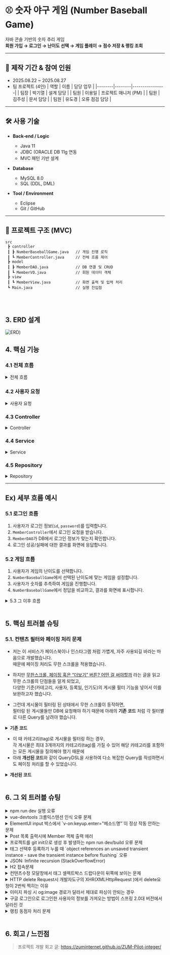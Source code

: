 # ⚾ 숫자 야구 게임 (Number Baseball Game)

자바 콘솔 기반의 숫자 추리 게임  
**회원 가입 → 로그인 → 난이도 선택 → 게임 플레이 → 점수 저장 & 랭킹 조회**

---

## 📅 제작 기간 & 참여 인원
- 2025.08.22 ~ 2025.08.27  
- 팀 프로젝트 (4인)
| 역할   | 이름   | 담당 업무       |
|--------|--------|----------------|
| 팀장   | 박기열 | 설계 담당       |
| 팀원   | 이용일 | 프로젝트 매니저 (PM) |
| 팀원   | 김주성 | 문서 담당       |
| 팀원   | 유도경 | 오류 점검 담당   |

---

## 🛠 사용 기술
- **Back-end / Logic**
  - Java 11
  - JDBC (ORACLE DB 11g 연동
  - MVC 패턴 기반 설계

- **Database**
  - MySQL 8.0
  - SQL (DDL, DML)

- **Tool / Environment**
  - Eclipse
  - Git / GitHub

---

## 📂 프로젝트 구조 (MVC)

```plaintext
src
 ┣ controller
 ┃ ┣ NumberBaseballGame.java   // 게임 진행 로직
 ┃ ┗ MemberController.java     // 전체 흐름 제어
 ┣ model
 ┃ ┣ MemberDAO.java            // DB 연결 및 CRUD
 ┃ ┗ MemberVO.java             // 회원 데이터 객체
 ┣ view
 ┃ ┗ MemberView.java           // 화면 출력 및 입력 처리
 ┗ Main.java                   // 실행 진입점
```

</br>



</br>

## 3. ERD 설계
![ERD](https://blogger.googleusercontent.com/img/a/AVvXsEi7V1oDAnFlLCN4UQFdyZp2wr0e9W5EUfHBL1GwDCupc_tGxHUib8FRiIwdgRWeoaTWpZLIrDAuGTXp5PNaE8rps5vkHbcnQUzBYELUXr5d3jUTls6On12sB19S0_4Jgpj53PTZYd7G8aXI2HtD5WGdy_FkyK11_cXnp-r-gs3Nyj7KjhlfQObC5O6bUujt))



## 4. 핵심 기능

### 4.1 전체 흐름

<details>
  <summary>전체 흐름</summary>
  - 프로그램은 사용자의 요청에 따라 로그인, 메뉴 선택, 게임 실행 등의 흐름으로 진행됩니다.
  - 핵심 기능은 회원 관리와 숫자 야구 게임이며, 각 요청에 따라 컨트롤러가 처리하고 서비스가 로직을 실행하며, 결과를 화면에 표시합니다.
</details>

### 4.2 사용자 요청

<details>
  <summary>사용자 요청</summary>
  - **로그인 요청**:
    - 사용자가 로그인 정보를 입력하고, 서버로 요청을 보냅니다.
    - `MemberController`에서 로그인 요청을 처리합니다.

  - **게임 시작 요청**:
    - 사용자가 게임을 시작하려면, 메뉴에서 게임을 선택합니다.
    - `NumberBaseballGame` 클래스에서 게임 설정 및 실행이 처리됩니다.
</details>

### 4.3 Controller

<details>
  <summary>Controller</summary>
  - **요청 처리**:
    - `MemberController`는 사용자의 요청을 받고, 이를 처리하기 위해 `MemberDAO` 또는 `NumberBaseballGame`으로 요청을 위임합니다.
  
  - **결과 응답**:
    - `MemberController`는 처리된 결과를 화면에 응답으로 반환합니다.
    - 예: 로그인 성공/실패 메시지, 게임 시작 및 결과 정보.
</details>

### 4.4 Service

<details>
  <summary>Service</summary>
  - **회원 로그인 처리**:
    - 사용자가 입력한 로그인 정보가 정확한지 `MemberDAO`에서 데이터베이스를 통해 확인합니다.
    - 로그인 성공 시, 사용자 정보를 화면에 표시합니다.
  
  - **게임 설정**:
    - 사용자가 선택한 게임 난이도에 맞게 `NumberBaseballGame`에서 게임을 설정합니다.
    - 게임의 규칙을 설정하고, 사용자가 추측한 숫자를 정답과 비교하여 결과를 처리합니다.
</details>

### 4.5 Repository

<details>
  <summary>Repository</summary>
  - **데이터 저장**:
    - `MemberDAO`는 사용자가 입력한 정보 및 게임 결과를 데이터베이스에 저장합니다.
    - 저장된 데이터는 `MemberController`를 통해 화면에 표시됩니다.
</details>

---

## Ex) 세부 흐름 예시

### 5.1 로그인 흐름
1. 사용자가 로그인 정보(`id`, `password`)를 입력합니다.
2. `MemberController`에서 로그인 요청을 받습니다.
3. `MemberDAO`가 DB에서 로그인 정보가 맞는지 확인합니다.
4. 로그인 성공/실패에 대한 결과를 화면에 응답합니다.

### 5.2 게임 흐름
1. 사용자가 게임의 난이도를 선택합니다.
2. `NumberBaseballGame`에서 선택된 난이도에 맞는 게임을 설정합니다.
3. 사용자가 숫자를 추측하여 게임을 진행합니다.
4. `NumberBaseballGame`에서 정답을 비교하고, 결과를 화면에 표시합니다.

<details>
  <summary>5.3 그 이후 흐름</summary>
  - **게임 결과 처리**:
    - 게임 결과(정답 맞추기/틀리기)를 `NumberBaseballGame`에서 확인하고, 결과를 화면에 표시합니다.
    - 게임 종료 후, 다시 메인 메뉴나 게임 재시작을 선택할 수 있는 흐름으로 이어집니다.
</details>
</br>

## 5. 핵심 트러블 슈팅
### 5.1. 컨텐츠 필터와 페이징 처리 문제
- 저는 이 서비스가 페이스북이나 인스타그램 처럼 가볍게, 자주 사용되길 바라는 마음으로 개발했습니다.  
때문에 페이징 처리도 무한 스크롤을 적용했습니다.

- 하지만 [무한스크롤, 페이징 혹은 “더보기” 버튼? 어떤 걸 써야할까](https://cyberx.tistory.com/82) 라는 글을 읽고 무한 스크롤의 단점들을 알게 되었고,  
다양한 기준(카테고리, 사용자, 등록일, 인기도)의 게시물 필터 기능을 넣어서 이를 보완하고자 했습니다.

- 그런데 게시물이 필터링 된 상태에서 무한 스크롤이 동작하면,  
필터링 된 게시물들만 DB에 요청해야 하기 때문에 아래의 **기존 코드** 처럼 각 필터별로 다른 Query를 날려야 했습니다.

<details>
<summary><b>기존 코드</b></summary>
<div markdown="1">

~~~java
/**
 * 게시물 Top10 (기준: 댓글 수 + 좋아요 수)
 * @return 인기순 상위 10개 게시물
 */
public Page<PostResponseDto> listTopTen() {

    PageRequest pageRequest = PageRequest.of(0, 10, Sort.Direction.DESC, "rankPoint", "likeCnt");
    return postRepository.findAll(pageRequest).map(PostResponseDto::new);
}

/**
 * 게시물 필터 (Tag Name)
 * @param tagName 게시물 박스에서 클릭한 태그 이름
 * @param pageable 페이징 처리를 위한 객체
 * @return 해당 태그가 포함된 게시물 목록
 */
public Page<PostResponseDto> listFilteredByTagName(String tagName, Pageable pageable) {

    return postRepository.findAllByTagName(tagName, pageable).map(PostResponseDto::new);
}

// ... 게시물 필터 (Member) 생략 

/**
 * 게시물 필터 (Date)
 * @param createdDate 게시물 박스에서 클릭한 날짜
 * @return 해당 날짜에 등록된 게시물 목록
 */
public List<PostResponseDto> listFilteredByDate(String createdDate) {

    // 등록일 00시부터 24시까지
    LocalDateTime start = LocalDateTime.of(LocalDate.parse(createdDate), LocalTime.MIN);
    LocalDateTime end = LocalDateTime.of(LocalDate.parse(createdDate), LocalTime.MAX);

    return postRepository
                    .findAllByCreatedAtBetween(start, end)
                    .stream()
                    .map(PostResponseDto::new)
                    .collect(Collectors.toList());
    }
~~~

</div>
</details>

- 이 때 카테고리(tag)로 게시물을 필터링 하는 경우,  
각 게시물은 최대 3개까지의 카테고리(tag)를 가질 수 있어 해당 카테고리를 포함하는 모든 게시물을 질의해야 했기 때문에  
- 아래 **개선된 코드**와 같이 QueryDSL을 사용하여 다소 복잡한 Query를 작성하면서도 페이징 처리를 할 수 있었습니다.

<details>
<summary><b>개선된 코드</b></summary>
<div markdown="1">

~~~java
/**
 * 게시물 필터 (Tag Name)
 */
@Override
public Page<Post> findAllByTagName(String tagName, Pageable pageable) {

    QueryResults<Post> results = queryFactory
            .selectFrom(post)
            .innerJoin(postTag)
                .on(post.idx.eq(postTag.post.idx))
            .innerJoin(tag)
                .on(tag.idx.eq(postTag.tag.idx))
            .where(tag.name.eq(tagName))
            .orderBy(post.idx.desc())
                .limit(pageable.getPageSize())
                .offset(pageable.getOffset())
            .fetchResults();

    return new PageImpl<>(results.getResults(), pageable, results.getTotal());
}
~~~

</div>
</details>

</br>

## 6. 그 외 트러블 슈팅
<details>
<summary>npm run dev 실행 오류</summary>
<div markdown="1">

- Webpack-dev-server 버전을 3.0.0으로 다운그레이드로 해결
- `$ npm install —save-dev webpack-dev-server@3.0.0`

</div>
</details>

<details>
<summary>vue-devtools 크롬익스텐션 인식 오류 문제</summary>
<div markdown="1">
  
  - main.js 파일에 `Vue.config.devtools = true` 추가로 해결
  - [https://github.com/vuejs/vue-devtools/issues/190](https://github.com/vuejs/vue-devtools/issues/190)
  
</div>
</details>

<details>
<summary>ElementUI input 박스에서 `v-on:keyup.enter="메소드명"`이 정상 작동 안하는 문제</summary>
<div markdown="1">
  
  - `v-on:keyup.enter.native=""` 와 같이 .native 추가로 해결
  
</div>
</details>

<details>
<summary> Post 목록 출력시에 Member 객체 출력 에러 </summary>
<div markdown="1">
  
  - 에러 메세지(500에러)
    - No serializer found for class org.hibernate.proxy.pojo.javassist.JavassistLazyInitializer and no properties discovered to create BeanSerializer (to avoid exception, disable SerializationConfig.SerializationFeature.FAIL_ON_EMPTY_BEANS)
  - 해결
    - Post 엔티티에 @ManyToOne 연관관계 매핑을 LAZY 옵션에서 기본(EAGER)옵션으로 수정
  
</div>
</details>
    
<details>
<summary> 프로젝트를 git init으로 생성 후 발생하는 npm run dev/build 오류 문제 </summary>
<div markdown="1">
  
  ```jsx
    $ npm run dev
    npm ERR! path C:\Users\integer\IdeaProjects\pilot\package.json
    npm ERR! code ENOENT
    npm ERR! errno -4058
    npm ERR! syscall open
    npm ERR! enoent ENOENT: no such file or directory, open 'C:\Users\integer\IdeaProjects\pilot\package.json'
    npm ERR! enoent This is related to npm not being able to find a file.
    npm ERR! enoent

    npm ERR! A complete log of this run can be found in:
    npm ERR!     C:\Users\integer\AppData\Roaming\npm-cache\_logs\2019-02-25T01_23_19_131Z-debug.log
  ```
  
  - 단순히 npm run dev/build 명령을 입력한 경로가 문제였다.
   
</div>
</details>    

<details>
<summary> 태그 선택후 등록하기 누를 때 `object references an unsaved transient instance - save the transient instance before flushing` 오류</summary>
<div markdown="1">
  
  - Post 엔티티의 @ManyToMany에 영속성 전이(cascade=CascadeType.ALL) 추가
    - JPA에서 Entity를 저장할 때 연관된 모든 Entity는 영속상태여야 한다.
    - CascadeType.PERSIST 옵션으로 부모와 자식 Enitity를 한 번에 영속화할 수 있다.
    - 참고
        - [https://stackoverflow.com/questions/2302802/object-references-an-unsaved-transient-instance-save-the-transient-instance-be/10680218](https://stackoverflow.com/questions/2302802/object-references-an-unsaved-transient-instance-save-the-transient-instance-be/10680218)
   
</div>
</details>    

<details>
<summary> JSON: Infinite recursion (StackOverflowError)</summary>
<div markdown="1">
  
  - @JsonIgnoreProperties 사용으로 해결
    - 참고
        - [http://springquay.blogspot.com/2016/01/new-approach-to-solve-json-recursive.html](http://springquay.blogspot.com/2016/01/new-approach-to-solve-json-recursive.html)
        - [https://stackoverflow.com/questions/3325387/infinite-recursion-with-jackson-json-and-hibernate-jpa-issue](https://stackoverflow.com/questions/3325387/infinite-recursion-with-jackson-json-and-hibernate-jpa-issue)
        
</div>
</details>  
    
<details>
<summary> H2 접속문제</summary>
<div markdown="1">
  
  - H2의 JDBC URL이 jdbc:h2:~/test 으로 되어있으면 jdbc:h2:mem:testdb 으로 변경해서 접속해야 한다.
        
</div>
</details> 
    
<details>
<summary> 컨텐츠수정 모달창에서 태그 셀렉트박스 드랍다운이 뒤쪽에 보이는 문제</summary>
<div markdown="1">
  
   - ElementUI의 Global Config에 옵션 추가하면 해결
     - main.js 파일에 `Vue.us(ElementUI, { zIndex: 9999 });` 옵션 추가(9999 이하면 안됌)
   - 참고
     - [https://element.eleme.io/#/en-US/component/quickstart#global-config](https://element.eleme.io/#/en-US/component/quickstart#global-config)
        
</div>
</details> 

<details>
<summary> HTTP delete Request시 개발자도구의 XHR(XMLHttpRequest )에서 delete요청이 2번씩 찍히는 이유</summary>
<div markdown="1">
  
  - When you try to send a XMLHttpRequest to a different domain than the page is hosted, you are violating the same-origin policy. However, this situation became somewhat common, many technics are introduced. CORS is one of them.

        In short, server that you are sending the DELETE request allows cross domain requests. In the process, there should be a **preflight** call and that is the **HTTP OPTION** call.

        So, you are having two responses for the **OPTION** and **DELETE** call.

        see [MDN page for CORS](https://developer.mozilla.org/en-US/docs/Web/HTTP/Access_control_CORS).

    - 출처 : [https://stackoverflow.com/questions/35808655/why-do-i-get-back-2-responses-of-200-and-204-when-using-an-ajax-call-to-delete-o](https://stackoverflow.com/questions/35808655/why-do-i-get-back-2-responses-of-200-and-204-when-using-an-ajax-call-to-delete-o)
        
</div>
</details> 

<details>
<summary> 이미지 파싱 시 og:image 경로가 달라서 제대로 파싱이 안되는 경우</summary>
<div markdown="1">
  
  - UserAgent 설정으로 해결
        - [https://www.javacodeexamples.com/jsoup-set-user-agent-example/760](https://www.javacodeexamples.com/jsoup-set-user-agent-example/760)
        - [http://www.useragentstring.com/](http://www.useragentstring.com/)
        
</div>
</details> 
    
<details>
<summary> 구글 로그인으로 로그인한 사용자의 정보를 가져오는 방법이 스프링 2.0대 버전에서 달라진 것</summary>
<div markdown="1">
  
  - 1.5대 버전에서는 Controller의 인자로 Principal을 넘기면 principal.getName(0에서 바로 꺼내서 쓸 수 있었는데, 2.0대 버전에서는 principal.getName()의 경우 principal 객체.toString()을 반환한다.
    - 1.5대 버전에서 principal을 사용하는 경우
    - 아래와 같이 사용했다면,

    ```jsx
    @RequestMapping("/sso/user")
    @SuppressWarnings("unchecked")
    public Map<String, String> user(Principal principal) {
        if (principal != null) {
            OAuth2Authentication oAuth2Authentication = (OAuth2Authentication) principal;
            Authentication authentication = oAuth2Authentication.getUserAuthentication();
            Map<String, String> details = new LinkedHashMap<>();
            details = (Map<String, String>) authentication.getDetails();
            logger.info("details = " + details);  // id, email, name, link etc.
            Map<String, String> map = new LinkedHashMap<>();
            map.put("email", details.get("email"));
            return map;
        }
        return null;
    }
    ```

    - 2.0대 버전에서는
    - 아래와 같이 principal 객체의 내용을 꺼내 쓸 수 있다.

    ```jsx
    UsernamePasswordAuthenticationToken token =
                    (UsernamePasswordAuthenticationToken) SecurityContextHolder
                            .getContext().getAuthentication();
            Map<String, Object> map = (Map<String, Object>) token.getPrincipal();

            String email = String.valueOf(map.get("email"));
            post.setMember(memberRepository.findByEmail(email));
    ```
        
</div>
</details> 
    
<details>
<summary> 랭킹 동점자 처리 문제</summary>
<div markdown="1">
  
  - PageRequest의 Sort부분에서 properties를 "rankPoint"를 주고 "likeCnt"를 줘서 댓글수보다 좋아요수가 우선순위 갖도록 설정.
  - 좋아요 수도 똑같다면..........
        
</div>
</details> 
    
</br>

## 6. 회고 / 느낀점
>프로젝트 개발 회고 글: https://zuminternet.github.io/ZUM-Pilot-integer/
